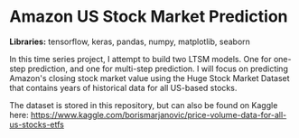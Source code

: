 # Amazon US Stock Market Prediction
__Libraries:__ tensorflow, keras, pandas, numpy, matplotlib, seaborn

In this time series project, I attempt to build two LTSM models. One for one-step prediction, and one for multi-step prediction. I will focus on predicting Amazon's closing stock market value using the Huge Stock Market Dataset that contains years of historical data for all US-based stocks. 

The dataset is stored in this repository, but can also be found on Kaggle here: https://www.kaggle.com/borismarjanovic/price-volume-data-for-all-us-stocks-etfs
